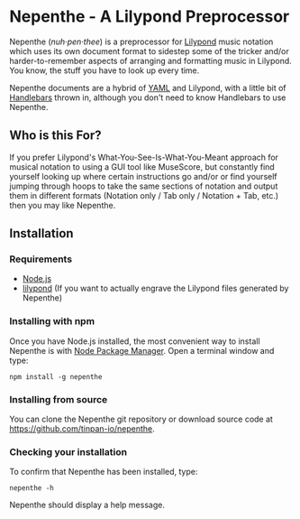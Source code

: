 # Nepenthe - A Lilypond Preprocessor

Nepenthe (*nuh·pen·thee*) is a preprocessor for [Lilypond](http://lilypond.org/) music notation which uses its own document format to sidestep some of the tricker and/or harder-to-remember aspects of arranging and formatting music in Lilypond. You know, the stuff you have to look up every time.

Nepenthe documents are a hybrid of [YAML](https://yaml.org/) and Lilypond, with a little bit of [Handlebars](https://handlebarsjs.com/) thrown in, although you don't need to know Handlebars to use Nepenthe.

## Who is this For?

If you prefer Lilypond's What-You-See-Is-What-You-Meant approach for musical notation to using a GUI tool like MuseScore, but constantly find yourself looking up where certain instructions go and/or or find yourself jumping through hoops to take the same sections of notation and output them in different formats (Notation only / Tab only / Notation + Tab, etc.) then you may like Nepenthe.

## Installation

### Requirements

* [Node.js](https://nodejs.org/en/download/)
* [lilypond](http://lilypond.org/) (If you want to actually engrave the Lilypond files generated by Nepenthe)

### Installing with npm

Once you have Node.js installed, the most convenient way to install Nepenthe is with [Node Package Manager](https://www.npmjs.com/). Open a terminal window and type:

    npm install -g nepenthe

### Installing from source

You can clone the Nepenthe git repository or download source code at <https://github.com/tinpan-io/nepenthe>.

### Checking your installation

To confirm that Nepenthe has been installed, type:

    nepenthe -h

Nepenthe should display a help message.
